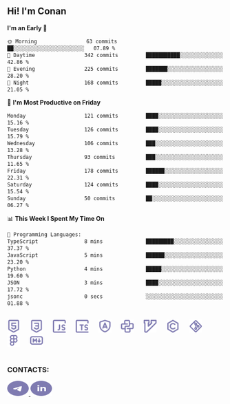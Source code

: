 ## Hi! I'm Conan

<!--START_SECTION:waka-->
**I'm an Early 🐤** 

```text
🌞 Morning                63 commits          ██░░░░░░░░░░░░░░░░░░░░░░░   07.89 % 
🌆 Daytime                342 commits         ███████████░░░░░░░░░░░░░░   42.86 % 
🌃 Evening                225 commits         ███████░░░░░░░░░░░░░░░░░░   28.20 % 
🌙 Night                  168 commits         █████░░░░░░░░░░░░░░░░░░░░   21.05 % 
```
📅 **I'm Most Productive on Friday** 

```text
Monday                   121 commits         ████░░░░░░░░░░░░░░░░░░░░░   15.16 % 
Tuesday                  126 commits         ████░░░░░░░░░░░░░░░░░░░░░   15.79 % 
Wednesday                106 commits         ███░░░░░░░░░░░░░░░░░░░░░░   13.28 % 
Thursday                 93 commits          ███░░░░░░░░░░░░░░░░░░░░░░   11.65 % 
Friday                   178 commits         ██████░░░░░░░░░░░░░░░░░░░   22.31 % 
Saturday                 124 commits         ████░░░░░░░░░░░░░░░░░░░░░   15.54 % 
Sunday                   50 commits          ██░░░░░░░░░░░░░░░░░░░░░░░   06.27 % 
```


📊 **This Week I Spent My Time On** 

```text
💬 Programming Languages: 
TypeScript               8 mins              █████████░░░░░░░░░░░░░░░░   37.37 % 
JavaScript               5 mins              ██████░░░░░░░░░░░░░░░░░░░   23.20 % 
Python                   4 mins              █████░░░░░░░░░░░░░░░░░░░░   19.60 % 
JSON                     3 mins              ████░░░░░░░░░░░░░░░░░░░░░   17.72 % 
jsonc                    0 secs              ░░░░░░░░░░░░░░░░░░░░░░░░░   01.88 % 
```


<!--END_SECTION:waka-->


<br>

<div align="left">
  <img src="icons/skills/html.svg" height="30" alt="html5"/>
  <img width="15"/>
  <img src="icons/skills/css.svg" height="30" alt="css"/>
    <img width="15"/>
  <img src="icons/skills/javascript.svg" height="30" alt="javascript"/>
  <img width="15"/>
  <img src="icons/skills/typescript.svg" height="30" alt="typescript"/>
  <img width="15"/>
  <img src="icons/skills/angular.svg" height="30" alt="angular"/>
  <img width="15"/>
  <img src="icons/skills/python.svg" height="30" alt="python"/>
  <img width="15"/>
  <img src="icons/skills/vim.svg" height="30" alt="vim"  />
  <img width="15"/>
  <img src="icons/skills/c.svg" height="30" alt="c"/>
  <img width="15"/>
  <img src="icons/skills/git.svg" height="30" alt="git"/>
  <img width="15"/>
  <img src="icons/skills/figma.svg" height="30" alt="figma"/>
  <img width="15"/>
  <img src="icons/skills/markdown.svg" height="30" alt="markdown"/>
</div>

<br>


### CONTACTS:

<div align="left">
  <a href="https://t.me/gkkconan">
    <img src="icons/contacts/telegram.svg" width="50" height="35" alt="telegram"/>
  </a>
  <a href="https://www.linkedin.com/in/gkkconan">
    <img src="icons/contacts/linkedin.svg" width="50" height="35" alt="linkedin"/>
  </a>
</div>
